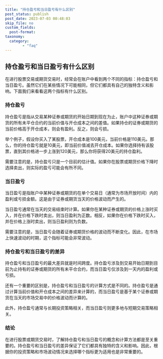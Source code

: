 ```yaml
---
title: "持仓盈亏和当日盈亏有什么区别"
post_status: publish
post_date: 2023-07-03 00:48:03
skip_file: no
custom_fields: 
  post-format: 
taxonomy:
  category:
        - "faq"
---
```


## 持仓盈亏和当日盈亏有什么区别

在进行股票交易或期货交易时，经常会在账户中看到两个不同的指标：持仓盈亏和当日盈亏。虽然它们在某些情况下可能相同，但它们都具有自己的独特含义和影响。下面我们来看看这两个指标有什么区别。

### 持仓盈亏

持仓盈亏是指从交易某种证券或期货的开始日期到现在为止，账户中这种证券或期货的所有未平仓合约的当前价值与开仓成本之间的差值。如果持仓的证券或期货的当前价格高于开仓成本，则会有盈利。反之，则会亏损。

举个例子，假设你买入了某股票，开仓成本是100美元，当前价格是110美元。那么，你的持仓盈亏就是10美元，即当前价值减去开仓成本。如果你选择持有该股票，直到其价格进一步上涨到120美元，那么你将获得20美元的持仓盈利。

需要注意的是，持仓盈亏只是一个目前的估计值。如果你在股票或期货价格下降时选择卖出，则实际的盈亏可能会有所不同。

### 当日盈亏

当日盈亏是指账户中某种证券或期货的在单个交易日（通常为市场开放时间）内的盈利或亏损金额。这是由于证券或期货当天的价格波动而产生的。

当日盈亏通常在当天的交易结束时计算。如果你在某种证券或期货的价格上涨时买入，并在价格下跌时卖出，则当日盈利为正数。相反，如果你在价格下跌时买入，并在价格上涨时卖出，则当日盈利则为负数。

需要注意的是，当日盈亏会随着证券或期货价格的波动而不断变化。因此，在市场上快速波动的时期，这个指标可能会非常波动。

### 持仓盈亏和当日盈亏的差异

持仓盈亏和当日盈亏的最大差异就是时间跨度。持仓盈亏涉及到交易开始日期到目前为止持有的证券或期货的所有未平仓合约，而当日盈亏仅涉及到一天内的盈利或亏损。

还有一个重要的区别是，持仓盈亏和当日盈亏的计算方式是不同的。持仓盈亏是通过计算当前价值和开仓成本之间的差异来计算的，而当日盈亏是基于某个证券或期货在当天的市场交易中的价格波动而计算的。

此外，持仓盈亏通常与长期投资策略相关，而当日盈亏则更多地与短期交易策略相关。

### 结论

在进行股票或期货交易时，了解持仓盈亏和当日盈亏的概念和计算方法都是至关重要的。持仓盈亏和当日盈亏的差异保证了它们都具有独特的含义和影响。因此，根据你的投资策略和市场波动情况来选择哪个指标更为适用也是非常重要的。
